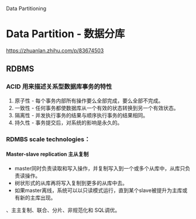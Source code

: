 Data Partitioning
# Data Partition - 数据分库

https://zhuanlan.zhihu.com/p/83674503

## RDBMS
### ACID 用来描述关系型数据库事务的特性
1. 原子性 - 每个事务内部所有操作要么全部完成，要么全部不完成。
2. 一致性 - 任何事务都使数据库从一个有效的状态转换到另一个有效状态。
3. 隔离性 - 并发执行事务的结果与顺序执行事务的结果相同。
4. 持久性 - 事务提交后，对系统的影响是永久的。

### RDMBS scale technologies：

#### Master-slave replication 主从复制
- master同时负责读取和写入操作，并复制写入到一个或多个从库中，从库只负责读操作。
- 树状形式的从库再将写入复制到更多的从库中去。
- 如果master离线，系统可以以只读模式运行，直到某个slave被提升为主库或有新的主库出现。




、主主复制、联合、分片、非规范化和 SQL调优。